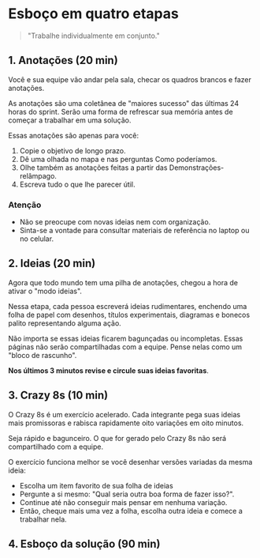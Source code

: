 # Esboço em quatro etapas
> "Trabalhe individualmente em conjunto."

## 1. Anotações (20 min)
Você e sua equipe vão andar pela sala, checar os quadros brancos e fazer anotações.

As anotações são uma coletânea de "maiores sucesso" das últimas 24 horas do sprint. Serão uma forma de refrescar sua memória antes de começar a trabalhar em uma solução.

Essas anotações são apenas para você:

1. Copie o objetivo de longo prazo.
2. Dê uma olhada no mapa e nas perguntas Como poderíamos.
3. Olhe também as anotações feitas a partir das Demonstrações-relâmpago.
4. Escreva tudo o que lhe parecer útil.

### Atenção
- Não se preocupe com novas ideias nem com organização.
- Sinta-se a vontade para consultar materiais de referência no laptop ou no celular.

## 2. Ideias (20 min)

Agora que todo mundo tem uma pilha de anotações, chegou a hora de ativar o "modo ideias".

Nessa etapa, cada pessoa escreverá ideias rudimentares, enchendo uma folha de papel com desenhos, títulos experimentais, diagramas e bonecos palito representando alguma ação.

Não importa se essas ideias ficarem bagunçadas ou incompletas. Essas páginas não serão compartilhadas com a equipe. Pense nelas como um "bloco de rascunho".

**Nos últimos 3 minutos revise e circule suas ideias favoritas**.

## 3. Crazy 8s (10 min)

O Crazy 8s é um exercício acelerado. Cada integrante pega suas ideias mais promissoras e rabisca rapidamente oito variações em oito minutos.

Seja rápido e bagunceiro. O que for gerado pelo Crazy 8s não será compartilhado com a equipe.

O exercício funciona melhor se você desenhar versões variadas da mesma ideia:

- Escolha um item favorito de sua folha de ideias
- Pergunte a si mesmo: "Qual seria outra boa forma de fazer isso?".
- Continue até não conseguir mais pensar em nenhuma variação.
- Então, cheque mais uma vez a folha, escolha outra ideia e comece a trabalhar nela.

## 4. Esboço da solução (90 min)
